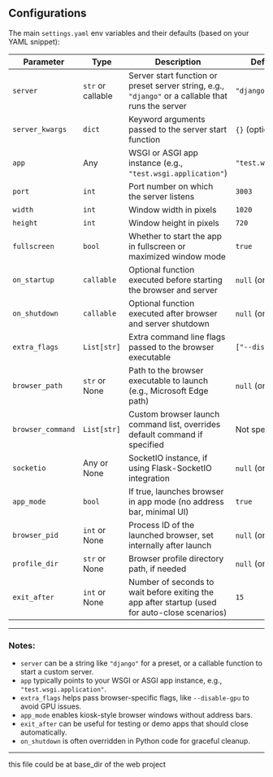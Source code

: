 ## Configurations

The main `settings.yaml` env variables and their defaults (based on your YAML snippet):

| Parameter         | Type              | Description                                                                                        | Default Example           |
| ----------------- | ----------------- | -------------------------------------------------------------------------------------------------- | ------------------------- |
| `server`          | `str` or callable | Server start function or preset server string, e.g., `"django"` or a callable that runs the server | `"django"`                |
| `server_kwargs`   | `dict`            | Keyword arguments passed to the server start function                                              | `{}` (optional)           |
| `app`             | Any               | WSGI or ASGI app instance (e.g., `"test.wsgi.application"`)                                        | `"test.wsgi.application"` |
| `port`            | `int`             | Port number on which the server listens                                                            | `3003`                    |
| `width`           | `int`             | Window width in pixels                                                                             | `1020`                    |
| `height`          | `int`             | Window height in pixels                                                                            | `720`                     |
| `fullscreen`      | `bool`            | Whether to start the app in fullscreen or maximized window mode                                    | `true`                    |
| `on_startup`      | `callable`        | Optional function executed before starting the browser and server                                  | `null` (or `None`)        |
| `on_shutdown`     | `callable`        | Optional function executed after browser and server shutdown                                       | `null` (or `None`)        |
| `extra_flags`     | `List[str]`       | Extra command line flags passed to the browser executable                                          | `["--disable-gpu"]`       |
| `browser_path`    | `str` or None     | Path to the browser executable to launch (e.g., Microsoft Edge path)                               | `null` (or `None`)        |
| `browser_command` | `List[str]`       | Custom browser launch command list, overrides default command if specified                         | Not specified             |
| `socketio`        | Any or None       | SocketIO instance, if using Flask-SocketIO integration                                             | `null` (or `None`)        |
| `app_mode`        | `bool`            | If true, launches browser in app mode (no address bar, minimal UI)                                 | `true`                    |
| `browser_pid`     | `int` or None     | Process ID of the launched browser, set internally after launch                                    | `null` (or `None`)        |
| `profile_dir`     | `str` or None     | Browser profile directory path, if needed                                                          | `null` (or `None`)        |
| `exit_after`      | `int` or None     | Number of seconds to wait before exiting the app after startup (used for auto-close scenarios)     | `15`                      |

---

### Notes:

* `server` can be a string like `"django"` for a preset, or a callable function to start a custom server.
* `app` typically points to your WSGI or ASGI app instance, e.g., `"test.wsgi.application"`.
* `extra_flags` helps pass browser-specific flags, like `--disable-gpu` to avoid GPU issues.
* `app_mode` enables kiosk-style browser windows without address bars.
* `exit_after` can be useful for testing or demo apps that should close automatically.
* `on_shutdown` is often overridden in Python code for graceful cleanup.

---

this file could be at base_dir of the web project 
